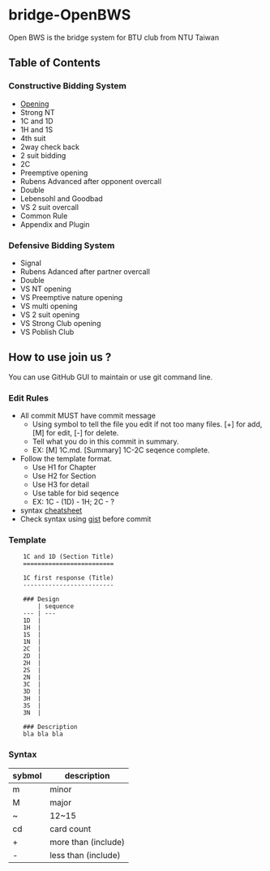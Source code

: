 bridge-OpenBWS
==============

Open BWS is the bridge system for BTU club from NTU Taiwan



Table of Contents
-----------------
### Constructive Bidding System
- [Opening](constructive/opening.md)
- Strong NT
- 1C and 1D
- 1H and 1S
- 4th suit
- 2way check back
- 2 suit bidding
- 2C
- Preemptive opening
- Rubens Advanced after opponent overcall
- Double
- Lebensohl and Goodbad
- VS 2 suit overcall
- Common Rule
- Appendix and Plugin

### Defensive Bidding System
- Signal
- Rubens Adanced after partner overcall
- Double
- VS NT opening
- VS Preemptive nature opening
- VS multi opening
- VS 2 suit opening
- VS Strong Club opening
- VS Poblish Club



How to use join us ?
--------------------

You can use GitHub GUI to maintain or use git command line.


### Edit Rules

- All commit MUST have commit message
    - Using symbol to tell the file you edit if not too many files. [+] for add, [M] for edit, [-] for delete.
    - Tell what you do in this commit in summary.
    - EX: [M] 1C.md.  [Summary] 1C-2C seqence complete.
- Follow the template format.
    - Use H1 for Chapter
    - Use H2 for Section
    - Use H3 for detail
    - Use table for bid seqence
    - EX: 1C - (1D) - 1H; 2C - ?
- syntax [cheatsheet](https://github.com/adam-p/markdown-here/wiki/Markdown-Cheatsheet)
- Check syntax using [gist](https://gist.github.com) before commit

### Template

```
    1C and 1D (Section Title)
    =========================

    1C first response (Title)
    -------------------------

    ### Design
        | sequence
    --- | ---
    1D  |
    1H  |
    1S  |
    1N  |
    2C  | 
    2D  | 
    2H  |
    2S  |
    2N  |
    3C  |
    3D  |
    3H  |
    3S  |
    3N  |
    
    ### Description
    bla bla bla
```



### Syntax

sybmol | description
------ | ---
m | minor
M | major
~ | 12~15
cd| card count
+ | more than (include)
- | less than (include)





